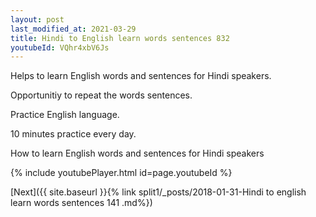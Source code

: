 ```yaml
---
layout: post
last_modified_at: 2021-03-29
title: Hindi to English learn words sentences 832 
youtubeId: VQhr4xbV6Js
---
```

 
 
Helps to learn English words and sentences for Hindi speakers.

Opportunitiy to repeat the words sentences. 

Practice English language. 
 
10 minutes practice every day. 
 
How to learn English words and sentences for Hindi speakers 
 
{% include youtubePlayer.html id=page.youtubeId %}
 
 
[Next]({{ site.baseurl }}{% link  split1/_posts/2018-01-31-Hindi to english learn words sentences 141 .md%})
 

